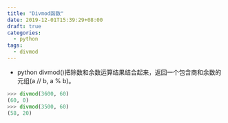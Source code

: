 ```yaml
---
title: "Divmod函数"
date: 2019-12-01T15:39:29+08:00
draft: true
categories:
  - python
tags:
  - divmod
---
```


- python divmod()把除数和余数运算结果结合起来，返回一个包含商和余数的元组(a // b, a % b)。

```python
>>> divmod(3600, 60)
(60, 0)
>>> divmod(3500, 60)
(58, 20)

```